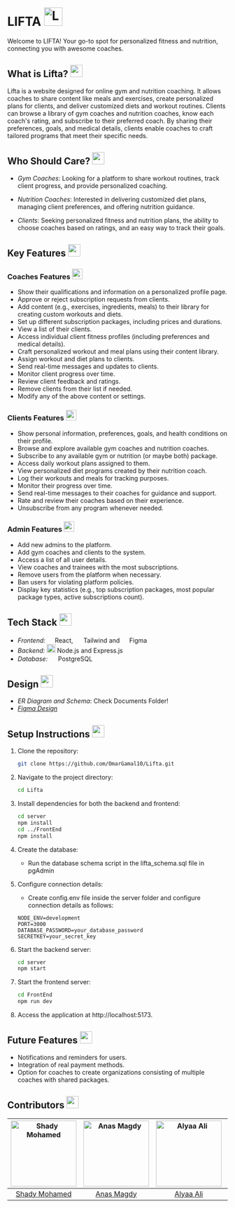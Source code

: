 # LIFTA <img src="https://i.imgur.com/nSWBL7M.png" alt="LIFTA" width="42" />

Welcome to LIFTA! Your go-to spot for personalized fitness and nutrition, connecting you with awesome coaches.

## What is Lifta? <img src="https://i.imgur.com/Fb9YxRg.png" width="28" />

Lifta is a website designed for online gym and nutrition coaching. It allows coaches to share content like meals and exercises, create personalized plans for clients, and deliver customized diets and workout routines. Clients can browse a library of gym coaches and nutrition coaches, know each coach's rating, and subscribe to their preferred coach. By sharing their preferences, goals, and medical details, clients enable coaches to craft tailored programs that meet their specific needs.
## Who Should Care? <img src="https://i.imgur.com/1GAn0Ir.png" width="28" />

- *Gym Coaches*: Looking for a platform to share workout routines, track client progress, and provide personalized coaching.

- *Nutrition Coaches*: Interested in delivering customized diet plans, managing client preferences, and offering nutrition guidance.

- *Clients*: Seeking personalized fitness and nutrition plans, the ability to choose coaches based on ratings, and an easy way to track their goals.

## Key Features <img src="https://i.imgur.com/yzknnL8.png" width="28" />

### Coaches Features <img src="https://i.imgur.com/hzABBQp.png" width="24" />

- Show their qualifications and information on a personalized profile page.
- Approve or reject subscription requests from clients.
- Add content (e.g., exercises, ingredients, meals) to their library for creating custom workouts and diets.
- Set up different subscription packages, including prices and durations.
- View a list of their clients.
- Access individual client fitness profiles (including preferences and medical details).
- Craft personalized workout and meal plans using their content library.
- Assign workout and diet plans to clients.
- Send real-time messages and updates to clients.
- Monitor client progress over time.
- Review client feedback and ratings.
- Remove clients from their list if needed.
- Modify any of the above content or settings.

### Clients Features <img src="https://i.imgur.com/lvsr22v.png" width="24" />

- Show personal information, preferences, goals, and health conditions on their profile.
- Browse and explore available gym coaches and nutrition coaches.
- Subscribe to any available gym or nutrition (or maybe both) package.
- Access daily workout plans assigned to them.
- View personalized diet programs created by their nutrition coach.
- Log their workouts and meals for tracking purposes.
- Monitor their progress over time.
- Send real-time messages to their coaches for guidance and support.
- Rate and review their coaches based on their experience.
- Unsubscribe from any program whenever needed.

### Admin Features <img src="https://i.imgur.com/tEvmlUx.png" width="24" />

- Add new admins to the platform.
- Add gym coaches and clients to the system.
- Access a list of all user details.
- View coaches and trainees with the most subscriptions.
- Remove users from the platform when necessary.
- Ban users for violating platform policies.
- Display key statistics (e.g., top subscription packages, most popular package types, active subscriptions count).


## Tech Stack <img src="https://i.imgur.com/e1DBlTk.png" width="28" />

- *Frontend:* <img src="https://i.imgur.com/ZAdKucE.png" width="14" /> React, <img src="https://i.imgur.com/pGFocao.png" width="16" /> Tailwind and <img src="https://i.imgur.com/hj45tsb.png" width="14" /> Figma
- *Backend:* <img src="https://i.imgur.com/RebLs7F.png" width="20" /> Node.js and Express.js
- *Database:* <img src="https://i.imgur.com/fwgXa3k.png" width="16" /> PostgreSQL

## Design <img src="https://i.imgur.com/e7qaSLT.png" width="28" />

- *ER Diagram and Schema*: Check Documents Folder!
- *[Figma Design](https://www.figma.com/design/OCdcViHf5ZI6HYikgwRjaJ/Lifta?node-id=4424-16994&t=6JjsNFCTxEgSsOXS-1)*

## Setup Instructions <img src="https://i.imgur.com/DRfWA84.png" width="28" />

1. Clone the repository:
    
    ```bash
    git clone https://github.com/OmarGamal10/Lifta.git
    ```
    
2. Navigate to the project directory:
    
    ```bash
    cd Lifta
    ```
    
3. Install dependencies for both the backend and frontend:
    
    ```bash
    cd server
    npm install
    cd ../FrontEnd
    npm install
    ```
	
4. Create the database:
	- Run the database schema script in the lifta_schema.sql file in pgAdmin
	
5. Configure connection details:
    -  Create config.env file inside the server folder and configure connection details as follows:
    
	```
	NODE_ENV=development
	PORT=3000
	DATABASE_PASSWORD=your_database_password
	SECRETKEY=your_secret_key
	```
	
6. Start the backend server:
	
    ```bash
    cd server
    npm start
    ```
    
7. Start the frontend server:
    
	```bash
    cd FrontEnd
    npm run dev
    ```
    
8. Access the application at http://localhost:5173.

## Future Features <img src="https://i.imgur.com/8i5qWJE.png" width="28" />

- Notifications and reminders for users.
- Integration of real payment methods.
- Option for coaches to create organizations consisting of multiple coaches with shared packages.

## Contributors <img src="https://i.imgur.com/SfBB4jV.png" width="28" />

| <a href="https://avatars.githubusercontent.com/shady-2004?v=4"><img src="https://avatars.githubusercontent.com/shady-2004?v=4" alt="Shady Mohamed" width="150"></a> | <a href="https://avatars.githubusercontent.com/Mag-D-Anas?v=4"><img src="https://avatars.githubusercontent.com/Mag-D-Anas?v=4" alt="Anas Magdy" width="150"></a> | <a href="https://avatars.githubusercontent.com/Alyaa242?v=4"><img src="https://avatars.githubusercontent.com/Alyaa242?v=4" alt="Alyaa Ali" width="150"></a> | <a href="https://avatars.githubusercontent.com/OmarGamal10?v=4"><img src="https://avatars.githubusercontent.com/OmarGamal10?v=4" alt="Omar Gamal" width="150"></a> |
| :-----------------------------------------------------------------------------------------------------------------------------------------------------------------: | :--------------------------------------------------------------------------------------------------------------------------------------------------------------: | :---------------------------------------------------------------------------------------------------------------------------------------------------------: | :----------------------------------------------------------------------------------------------------------------------------------------------------------------: |
|                                                           [Shady Mohamed](https://github.com/shady-2004)                                                            |                                                           [Anas Magdy](https://github.com/Mag-D-Anas)                                                            |                                                          [Alyaa Ali](https://github.com/Alyaa242)                                                           |                                                            [Omar Gamal](https://github.com/OmarGamal10)                                                            |
